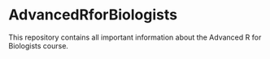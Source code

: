 # AdvancedRforBiologists
This repository contains all important information about the Advanced R for Biologists course.
